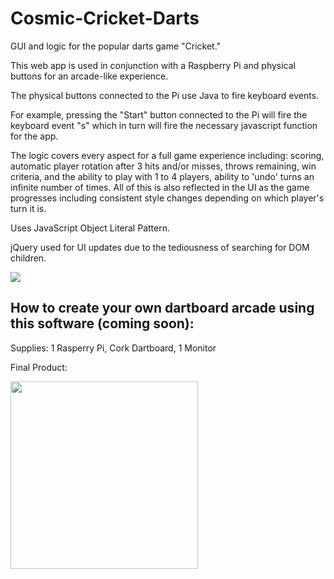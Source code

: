 # Cosmic-Cricket-Darts

GUI and logic for the popular darts game "Cricket." 

This web app is used in conjunction with a Raspberry Pi and physical buttons for an arcade-like experience. 

The physical buttons connected to the Pi use Java to fire keyboard events. 

For example, pressing the "Start" button connected to the Pi will fire the keyboard event "s" which in turn will fire the necessary javascript function for the app. 

The logic covers every aspect for a full game experience including: scoring, automatic player rotation after 3 hits and/or misses, throws remaining, win criteria, and the ability to play with 1 to 4 players, ability to 'undo' turns an infinite number of times. All of this is also reflected in the UI as the game progresses including consistent style changes depending on which player's turn it is.

Uses JavaScript Object Literal Pattern. 

jQuery used for UI updates due to the tediousness of searching for DOM children. 

<img src="https://media.giphy.com/media/55d5go2p1e6f7SnEXK/giphy.gif">

##  How to create your own dartboard arcade using this software (coming soon):

Supplies: 1 Rasperry Pi, Cork Dartboard, 1 Monitor 

Final Product: 

<img style="width: 300px" src="https://i.imgur.com/ZpFZ6Ow.jpg">
